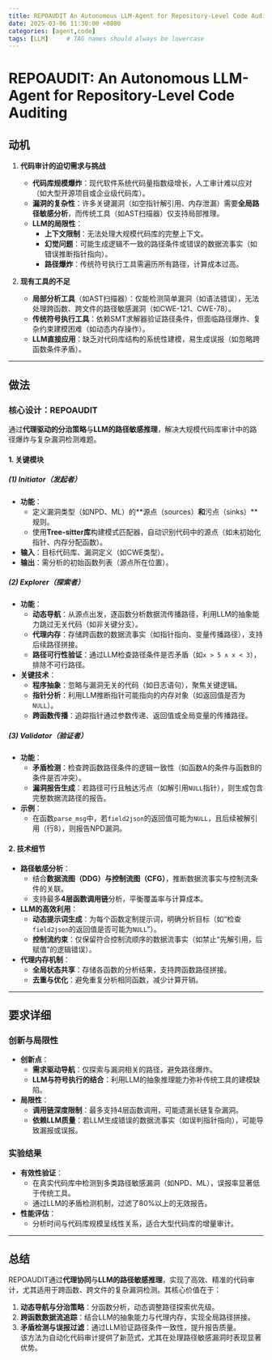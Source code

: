 ```yaml
---
title: REPOAUDIT An Autonomous LLM-Agent for Repository-Level Code Auditing
date: 2025-03-06 11:30:00 +0800
categories: [agent,code]
tags: [LLM]     # TAG names should always be lowercase
---
```


# REPOAUDIT: An Autonomous LLM-Agent for Repository-Level Code Auditing

## 动机
1. **代码审计的迫切需求与挑战**  
   - **代码库规模爆炸**：现代软件系统代码量指数级增长，人工审计难以应对（如大型开源项目或企业级代码库）。
   - **漏洞的复杂性**：许多关键漏洞（如空指针解引用、内存泄漏）需要**全局路径敏感分析**，而传统工具（如AST扫描器）仅支持局部推理。
   - **LLM的局限性**：
     - **上下文限制**：无法处理大规模代码库的完整上下文。
     - **幻觉问题**：可能生成逻辑不一致的路径条件或错误的数据流事实（如错误推断指针指向）。
     - **路径爆炸**：传统符号执行工具需遍历所有路径，计算成本过高。

2. **现有工具的不足**  
   - **局部分析工具**（如AST扫描器）：仅能检测简单漏洞（如语法错误），无法处理跨函数、跨文件的路径敏感漏洞（如CWE-121、CWE-78）。
   - **传统符号执行工具**：依赖SMT求解器验证路径条件，但面临路径爆炸、复杂约束建模困难（如动态内存操作）。
   - **LLM直接应用**：缺乏对代码库结构的系统性建模，易生成误报（如忽略跨函数条件矛盾）。

---

## 做法
### 核心设计：REPOAUDIT
通过**代理驱动的分治策略**与**LLM的路径敏感推理**，解决大规模代码库审计中的路径爆炸与复杂漏洞检测难题。

#### 1. 关键模块
##### (1) **Initiator（发起者）**
- **功能**：  
  - 定义漏洞类型（如NPD、ML）的**源点（sources）**和**污点（sinks）**规则。  
  - 使用**Tree-sitter库**构建模式匹配器，自动识别代码中的源点（如未初始化指针、内存分配函数）。
- **输入**：目标代码库、漏洞定义（如CWE类型）。
- **输出**：需分析的初始函数列表（源点所在位置）。

##### (2) **Explorer（探索者）**
- **功能**：  
  - **动态导航**：从源点出发，逐函数分析数据流传播路径，利用LLM的抽象能力跳过无关代码（如非关键分支）。
  - **代理内存**：存储跨函数的数据流事实（如指针指向、变量传播路径），支持后续路径拼接。
  - **路径可行性验证**：通过LLM检查路径条件是否矛盾（如`x > 5 ∧ x < 3`），排除不可行路径。
- **关键技术**：
  - **程序抽象**：忽略与漏洞无关的代码（如日志语句），聚焦关键逻辑。
  - **指针分析**：利用LLM推断指针可能指向的内存对象（如返回值是否为`NULL`）。
  - **跨函数传播**：追踪指针通过参数传递、返回值或全局变量的传播路径。

##### (3) **Validator（验证者）**
- **功能**：  
  - **矛盾检测**：检查跨函数路径条件的逻辑一致性（如函数A的条件与函数B的条件是否冲突）。
  - **漏洞报告生成**：若路径可行且触达污点（如解引用`NULL`指针），则生成包含完整数据流路径的报告。
- **示例**：  
  - 在函数`parse_msg`中，若`field2json`的返回值可能为`NULL`，且后续被解引用（行8），则报告NPD漏洞。

#### 2. 技术细节
- **路径敏感分析**：  
  - 结合**数据流图（DDG）**与**控制流图（CFG）**，推断数据流事实与控制流条件的关联。
  - 支持最多**4层函数调用链**分析，平衡覆盖率与计算成本。
- **LLM的高效利用**：  
  - **动态提示词生成**：为每个函数定制提示词，明确分析目标（如“检查`field2json`的返回值是否可能为`NULL`”）。
  - **控制流约束**：仅保留符合控制流顺序的数据流事实（如禁止“先解引用，后赋值”的逻辑错误）。
- **代理内存机制**：  
  - **全局状态共享**：存储各函数的分析结果，支持跨函数路径拼接。
  - **去重与优化**：避免重复分析相同函数，减少计算开销。

---

## 要求详细
### 创新与局限性
- **创新点**：  
  - **需求驱动导航**：仅探索与漏洞相关的路径，避免路径爆炸。
  - **LLM与符号执行的结合**：利用LLM的抽象推理能力弥补传统工具的建模缺陷。
- **局限性**：  
  - **调用链深度限制**：最多支持4层函数调用，可能遗漏长链复杂漏洞。
  - **依赖LLM质量**：若LLM生成错误的数据流事实（如误判指针指向），可能导致漏报或误报。

### 实验结果
- **有效性验证**：  
  - 在真实代码库中检测到多类路径敏感漏洞（如NPD、ML），误报率显著低于传统工具。
  - 通过LLM的矛盾检测机制，过滤了80%以上的无效报告。
- **性能评估**：  
  - 分析时间与代码库规模呈线性关系，适合大型代码库的增量审计。

---

## 总结
REPOAUDIT通过**代理协同**与**LLM的路径敏感推理**，实现了高效、精准的代码审计，尤其适用于跨函数、跨文件的复杂漏洞检测。其核心价值在于：  
1. **动态导航与分治策略**：分函数分析，动态调整路径探索优先级。  
2. **跨函数数据流追踪**：结合LLM的抽象能力与代理内存，实现全局路径拼接。  
3. **矛盾检测与误报过滤**：通过LLM验证路径条件一致性，提升报告质量。  
该方法为自动化代码审计提供了新范式，尤其在处理路径敏感漏洞时表现显著优势。